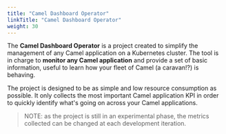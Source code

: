 ```yaml
---
title: "Camel Dashboard Operator"
linkTitle: "Camel Dashboard Operator"
weight: 30
---
```


The **Camel Dashboard Operator** is a project created to simplify the management of any Camel application on a Kubernetes cluster. The tool is in charge to **monitor any Camel application** and provide a set of basic information, useful to learn how your fleet of Camel (a caravan!?) is behaving.

The project is designed to be as simple and low resource consumption as possible. It only collects the most important Camel application KPI in order to quickly identify what's going on across your Camel applications.

> NOTE: as the project is still in an experimental phase, the metrics collected can be changed at each development iteration.
